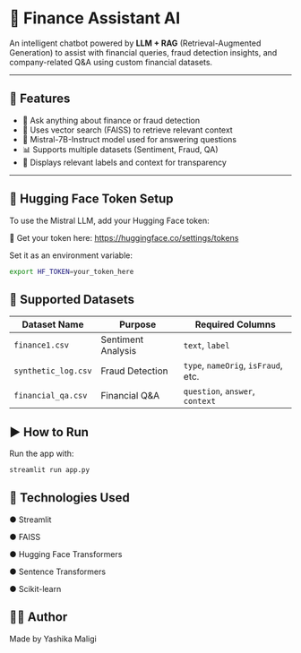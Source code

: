 # 💬 Finance Assistant AI

An intelligent chatbot powered by **LLM + RAG** (Retrieval-Augmented Generation) to assist with financial queries, fraud detection insights, and company-related Q&A using custom financial datasets.

---

## 🚀 Features

- 💸 Ask anything about finance or fraud detection
- 🔎 Uses vector search (FAISS) to retrieve relevant context
- 🧠 Mistral-7B-Instruct model used for answering questions
- 📊 Supports multiple datasets (Sentiment, Fraud, QA)
- 🧾 Displays relevant labels and context for transparency

---

## 🔐 Hugging Face Token Setup
To use the Mistral LLM, add your Hugging Face token:

🔗 Get your token here: https://huggingface.co/settings/tokens

Set it as an environment variable:
```bash
export HF_TOKEN=your_token_here
```


## 📂 Supported Datasets

| Dataset Name        | Purpose            | Required Columns                     |
|---------------------|--------------------|--------------------------------------|
| `finance1.csv`      | Sentiment Analysis | `text`, `label`                      |
| `synthetic_log.csv` | Fraud Detection    | `type`, `nameOrig`, `isFraud`, etc. |
| `financial_qa.csv`  | Financial Q&A      | `question`, `answer`, `context`     |


## ▶️ How to Run
Run the app with:
```bash
streamlit run app.py
```

 ## 🧰 Technologies Used
● Streamlit

● FAISS

● Hugging Face Transformers

● Sentence Transformers

● Scikit-learn

## 👩‍💻 Author
Made by Yashika Maligi
